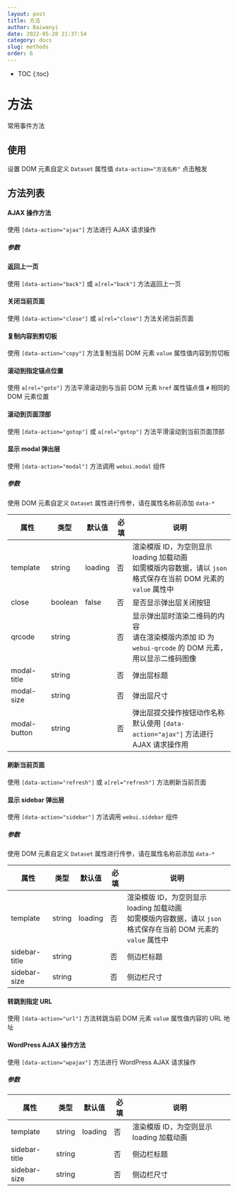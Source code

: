 ```yaml
---
layout: post
title: 方法
author: Baiwanyi
date: 2022-05-20 21:37:54
category: docs
slug: methods
order: 6
---
```

* TOC
{:toc}

# 方法
常用事件方法

## 使用
设置 DOM 元素自定义 `Dataset` 属性值 `data-action="方法名称"` 点击触发

## 方法列表
#### AJAX 操作方法
使用 `[data-action="ajax"]` 方法进行 AJAX 请求操作
##### 参数

#### 返回上一页
使用 `[data-action="back"]` 或 `a[rel="back"]` 方法返回上一页

#### 关闭当前页面
使用 `[data-action="close"]` 或 `a[rel="close"]` 方法关闭当前页面

#### 复制内容到剪切板
使用 `[data-action="copy"]` 方法复制当前 DOM 元素 `value` 属性值内容到剪切板

#### 滚动到指定锚点位置
使用 `a[rel="goto"]` 方法平滑滚动到与当前 DOM 元素 `href` 属性锚点值 `#` 相同的 DOM 元素位置

#### 滚动到页面顶部
使用 `[data-action="gotop"]` 或 `a[rel="gotop"]` 方法平滑滚动到当前页面顶部

#### 显示 modal 弹出层
使用 `[data-action="modal"]` 方法调用 `webui.modal` 组件
##### 参数
使用 DOM 元素自定义 `Dataset` 属性进行传参，请在属性名称前添加 `data-*`

| 属性         | 类型    | 默认值  | 必填 | 说明                                                                                                                 |
| ------------ | ------- | ------- | ---- | -------------------------------------------------------------------------------------------------------------------- |
| template     | string  | loading | 否   | 渲染模版 ID，为空则显示 loading 加载动画 <br> 如需模版内容数据，请以 `json` 格式保存在当前 DOM 元素的 `value` 属性中 |
| close        | boolean | false   | 否   | 是否显示弹出层关闭按钮                                                                                               |
| qrcode       | string  |         | 否   | 显示弹出层时渲染二维码的内容 <br> 请在渲染模版内添加 ID 为 `webui-qrcode` 的 DOM 元素，用以显示二维码图像            |
| modal-title  | string  |         | 否   | 弹出层标题                                                                                                           |
| modal-size   | string  |         | 否   | 弹出层尺寸                                                                                                           |
| modal-button | string  |         | 否   | 弹出层提交操作按钮动作名称 <br> 默认使用 `[data-action="ajax"]` 方法进行 AJAX 请求操作用                             |

#### 刷新当前页面
使用 `[data-action="refresh"]` 或 `a[rel="refresh"]` 方法刷新当前页面

#### 显示 sidebar 弹出层
使用 `[data-action="sidebar"]` 方法调用 `webui.sidebar` 组件
##### 参数
使用 DOM 元素自定义 `Dataset` 属性进行传参，请在属性名称前添加 `data-*`

| 属性          | 类型   | 默认值  | 必填 | 说明                                                                                                                 |
| ------------- | ------ | ------- | ---- | -------------------------------------------------------------------------------------------------------------------- |
| template      | string | loading | 否   | 渲染模版 ID，为空则显示 loading 加载动画 <br> 如需模版内容数据，请以 `json` 格式保存在当前 DOM 元素的 `value` 属性中 |
| sidebar-title | string |         | 否   | 侧边栏标题                                                                                                           |
| sidebar-size  | string |         | 否   | 侧边栏尺寸                                                                                                           |

#### 转跳到指定 URL
使用 `[data-action="url"]` 方法转跳当前 DOM 元素 `value` 属性值内容的 URL 地址

#### WordPress AJAX 操作方法
使用 `[data-action="wpajax"]` 方法进行 WordPress AJAX 请求操作
##### 参数

| 属性          | 类型   | 默认值  | 必填 | 说明                                     |
| ------------- | ------ | ------- | ---- | ---------------------------------------- |
| template      | string | loading | 否   | 渲染模版 ID，为空则显示 loading 加载动画 |
| sidebar-title | string |         | 否   | 侧边栏标题                               |
| sidebar-size  | string |         | 否   | 侧边栏尺寸                               |
